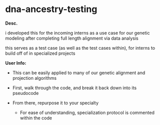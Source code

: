 # dna-ancestry-testing

**Desc.**

i developed this for the incoming interns as a use case for our genetic modeling after completing full length alignment via data analysis

this serves as a test case (as well as the test cases within), for interns to build off of in specialized projects

**User Info:**

- This can be easily applied to many of our genetic alignment and projection algorithms

- First, walk through the code, and break it back down into its pseudocode

- From there, repurpose it to your specialty
  
  - For ease of understanding, specialization protocol is commented within the code
